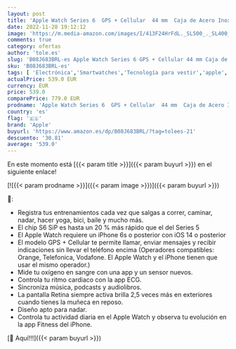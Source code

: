 ```yaml
---
layout: post
title: 'Apple Watch Series 6  GPS + Cellular  44 mm  Caja de Acero Inoxidable en Oro - Correa Deportiva Verde Chipre'
date: 2022-11-28 19:12:12
image: 'https://m.media-amazon.com/images/I/413F24HrFdL._SL500_._SL400_.jpg'
comments: true
category: ofertas
author: 'tole.es'
slug: 'B08J683BRL-es Apple Watch Series 6 GPS + Cellular 44 mm Caja de Acero...'
sku: 'B08J683BRL-es'
tags: [ 'Electrónica','Smartwatches','Tecnología para vestir','apple','🇪🇸', ]
actualPrice: 539.0 EUR
currency: EUR
price: 539.0
comparePrice: 779.0 EUR
prodname: 'Apple Watch Series 6  GPS + Cellular  44 mm  Caja de Acero Inoxidable en Oro - Correa Deportiva Verde Chipre'
country: 'es'
flag: '🇪🇸'
brand: 'Apple'
buyurl: 'https://www.amazon.es/dp/B08J683BRL/?tag=tolees-21'
descuento: '30.81'
average: '539.0'
---
```


En este momento está [{{< param title >}}]({{< param buyurl >}}) en el siguiente enlace!

[![{{< param prodname >}}]({{< param image >}})]({{< param buyurl >}})

🔎:

- Registra tus entrenamientos cada vez que salgas a correr, caminar, nadar, hacer yoga, bici, baile y mucho más.
- El chip S6 SiP es hasta un 20 % más rápido que el del Series 5
- El Apple Watch requiere un iPhone 6s o posterior con iOS 14 o posterior
- El modelo GPS + Cellular te permite llamar, enviar mensajes y recibir indicaciones sin llevar el teléfono encima (Operadores compatibles: Orange, Telefonica, Vodafone. El Apple Watch y el iPhone tienen que usar el mismo operador.)
- Mide tu oxígeno en sangre con una app y un sensor nuevos.
- Controla tu ritmo cardiaco con la app ECG.
- Sincroniza música, podcasts y audiolibros.
- La pantalla Retina siempre activa brilla 2,5 veces más en exteriores cuando tienes la muñeca en reposo.
- Diseño apto para nadar.
- Controla tu actividad diaria en el Apple Watch y observa tu evolución en la app Fitness del iPhone.

[🛒 Aquí!!!]({{< param buyurl >}})
